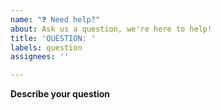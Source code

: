 ```yaml
---
name: "❓ Need help?"
about: Ask us a question, we're here to help!
title: 'QUESTION: '
labels: question
assignees: ''

---
```


<!-- If you have a question that is neither a bug report nor an enhancement, then please post it here!  Please fill in as much of the template below as you can. -->

**Describe your question**
<!-- A clear and concise description of what your question is. -->
